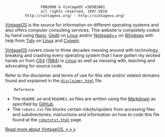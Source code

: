                     FRN2000 & VintageOS v5D5B3801
                    all rights reserved, 1997-2019
             http://vintageos.org/ · http://vintageos.org/
             
[VintageOS](https://vintageos.org/) is the source for information on
different operating systems and also offers computer consulting
services.  This website is completely coded by hand using
[Nano](https://nano-editor.org/),
[Gedit](https://wiki.gnome.org/Apps/Gedit) on
[Linux](https://kernel.org/) and/or
[Notepad++](http://notepad-plus-plus.org/) on
[Windows](https://microsoft.com/en-us/windows/) with help from
[Tidy](http://html-tidy.org/) on [Linux](https://kernel.org/) and
[Cygwin](https://cygwin.com/).

[VintageOS](https://vintageos.org/) covers close to three decades
messing around with technology, breaking and crashing every operating
system that I have gotten my wicked hands on from
[C64](http://vintageos.org/basic.html)
([1984](http://vintageos.org/basic.html)) to
[Linux](http://vintageos.org/linux.html) as well as messing with,
teaching and advocating for source code.

Refer to the disclaimer and terms of use for this site and/or related
domains found and explained in the
[`disclaimer.html`](http://vintageos.org/disclaimer.html) file.

        Reference

* The `README.md` and `README2.md` files are written using the
[Markdown](https://daringfireball.net/projects/markdown/) as specified
by [GitHub](https://guides.github.com/features/mastering-markdown/).
* The `robots.txt` file blocks certain robots/spiders from accessing
files and subdirectories; instructions and information on how to code
this file found at the
[`robotstxt.html`](http://robotstxt.org/robotstxt.html) page.

[Read more about VintageOS.  » » »](README2.md)
